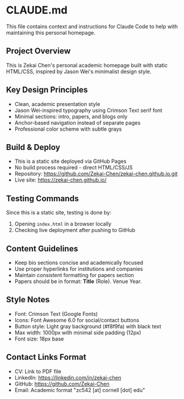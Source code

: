# CLAUDE.md

This file contains context and instructions for Claude Code to help with maintaining this personal homepage.

## Project Overview
This is Zekai Chen's personal academic homepage built with static HTML/CSS, inspired by Jason Wei's minimalist design style.

## Key Design Principles
- Clean, academic presentation style
- Jason Wei-inspired typography using Crimson Text serif font
- Minimal sections: intro, papers, and blogs only
- Anchor-based navigation instead of separate pages
- Professional color scheme with subtle grays

## Build & Deploy
- This is a static site deployed via GitHub Pages
- No build process required - direct HTML/CSS/JS
- Repository: https://github.com/Zekai-Chen/zekai-chen.github.io.git
- Live site: https://zekai-chen.github.io/

## Testing Commands
Since this is a static site, testing is done by:
1. Opening `index.html` in a browser locally
2. Checking live deployment after pushing to GitHub

## Content Guidelines
- Keep bio sections concise and academically focused
- Use proper hyperlinks for institutions and companies
- Maintain consistent formatting for papers section
- Papers should be in format: **Title** (Role). Venue Year.

## Style Notes
- Font: Crimson Text (Google Fonts)
- Icons: Font Awesome 6.0 for social/contact buttons
- Button style: Light gray background (#f8f9fa) with black text
- Max width: 1000px with minimal side padding (12px)
- Font size: 18px base

## Contact Links Format
- CV: Link to PDF file
- LinkedIn: https://linkedin.com/in/zekai-chen
- GitHub: https://github.com/Zekai-Chen
- Email: Academic format "zc542 [at] cornell [dot] edu"